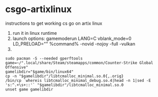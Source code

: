 # csgo-artixlinux
instructions to get working cs go on artix linux


1. run it in linux runtime
2. launch options: gamemoderun LANG=C vblank_mode=0 LD_PRELOAD="" %command% -novid -nojoy -full -vulkan
3. 
````
sudo pacman -S --needed gperftools
game=~/".local/share/Steam/steamapps/common/Counter-Strike Global Offensive"
gamelibdir="$game/bin/linux64"
cp -n "$gamelibdir"/libtcmalloc_minimal.so.0{,.orig}
/bin/cp `whereis libtcmalloc_minimal_debug.so.4|head -n 1|sed -E 's:^.+\s+::'` "$gamelibdir"/libtcmalloc_minimal.so.0
unset game gamelibdir
````
